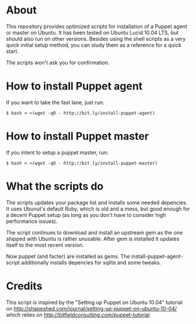 About
===

This repository provides optimized scripts for installation of a Puppet agent or master on Ubuntu. It has been tested on Ubuntu Lucid 10.04 LTS, but should also run on other versions. Besides using the shell scripts as a very quick initial setup method, you can study them as a reference for a quick start.

The scripts won't ask you for confirmation. 

How to install Puppet agent
===

If you want to take the fast lane, just run:

    $ bash < <(wget -qO - http://bit.ly/install-puppet-agent)

How to install Puppet master
===

If you intent to setup a puppet master, run:

    $ bash < <(wget -qO - http://bit.ly/install-puppet-master)

What the scripts do
===

The scripts updates your package list and installs some needed depencies. It uses Ubunut's default Ruby, which is old and a mess, but good enough for a decent Puppet setup (as long as you don't have to consider high performance issues).

The script continues to download and install an upstream gem as the one shipped with Ubuntu is rather unusable. After gem is installed it updates itself to the most recent version.

Now puppet (and facter) are installed as gems. The install-puppet-agent-script additionally installs depencies for sqlite and some tweaks.

Credits
===

This script is inspired by the "Setting up Puppet on Ubuntu 10.04" tutorial on http://shapeshed.com/journal/setting-up-puppet-on-ubuntu-10-04/ which relies on http://bitfieldconsulting.com/puppet-tutorial
